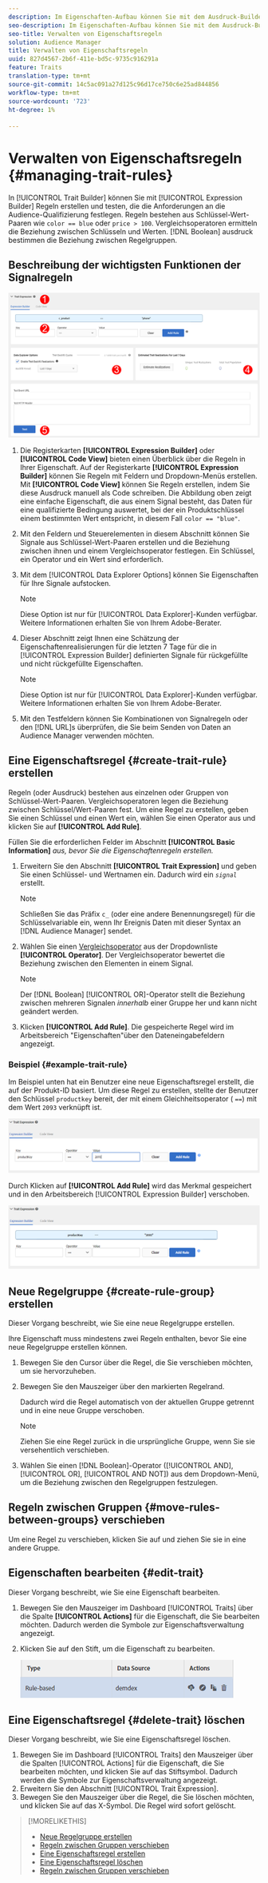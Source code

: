 ```yaml
---
description: Im Eigenschaften-Aufbau können Sie mit dem Ausdruck-Builder Regeln erstellen und testen, die die Anforderungen an die Audience-Qualifizierung festlegen. Regeln bestehen aus Schlüssel-Wert-Paaren wie "color == blue"oder "price > 100". Vergleichsoperatoren ermitteln die Beziehung zwischen Schlüsseln und Werten. Boolesche Ausdruck bestimmen die Beziehung zwischen Regelgruppen.
seo-description: Im Eigenschaften-Aufbau können Sie mit dem Ausdruck-Builder Regeln erstellen und testen, die die Anforderungen an die Audience-Qualifizierung festlegen. Regeln bestehen aus Schlüssel-Wert-Paaren wie "color == blue"oder "price > 100". Vergleichsoperatoren ermitteln die Beziehung zwischen Schlüsseln und Werten. Boolesche Ausdruck bestimmen die Beziehung zwischen Regelgruppen.
seo-title: Verwalten von Eigenschaftsregeln
solution: Audience Manager
title: Verwalten von Eigenschaftsregeln
uuid: 827d4567-2b6f-411e-bd5c-9735c916291a
feature: Traits
translation-type: tm+mt
source-git-commit: 14c5ac091a27d125c96d17ce750c6e25ad844856
workflow-type: tm+mt
source-wordcount: '723'
ht-degree: 1%

---
```



# Verwalten von Eigenschaftsregeln {#managing-trait-rules}

In [!UICONTROL Trait Builder] können Sie mit [!UICONTROL Expression Builder] Regeln erstellen und testen, die die Anforderungen an die Audience-Qualifizierung festlegen. Regeln bestehen aus Schlüssel-Wert-Paaren wie `color == blue` oder `price > 100`. Vergleichsoperatoren ermitteln die Beziehung zwischen Schlüsseln und Werten. [!DNL Boolean] ausdruck bestimmen die Beziehung zwischen Regelgruppen.

<!-- c_tb_rules.xml -->

## Beschreibung der wichtigsten Funktionen der Signalregeln

![](assets/manage-trait-rules.png)

1. Die Registerkarten **[!UICONTROL Expression Builder]** oder **[!UICONTROL Code View]** bieten einen Überblick über die Regeln in Ihrer Eigenschaft. Auf der Registerkarte **[!UICONTROL Expression Builder]** können Sie Regeln mit Feldern und Dropdown-Menüs erstellen. Mit **[!UICONTROL Code View]** können Sie Regeln erstellen, indem Sie diese Ausdruck manuell als Code schreiben. Die Abbildung oben zeigt eine einfache Eigenschaft, die aus einem Signal besteht, das Daten für eine qualifizierte Bedingung auswertet, bei der ein Produktschlüssel einem bestimmten Wert entspricht, in diesem Fall `color == "blue"`.

1. Mit den Feldern und Steuerelementen in diesem Abschnitt können Sie Signale aus Schlüssel-Wert-Paaren erstellen und die Beziehung zwischen ihnen und einem Vergleichsoperator festlegen. Ein Schlüssel, ein Operator und ein Wert sind erforderlich.
1. Mit dem [!UICONTROL Data Explorer Options] können Sie Eigenschaften für Ihre Signale aufstocken.

   >[!NOTE]
   >
   >Diese Option ist nur für [!UICONTROL Data Explorer]-Kunden verfügbar. Weitere Informationen erhalten Sie von Ihrem Adobe-Berater.

1. Dieser Abschnitt zeigt Ihnen eine Schätzung der Eigenschaftenrealisierungen für die letzten 7 Tage für die in [!UICONTROL Expression Builder] definierten Signale für rückgefüllte und nicht rückgefüllte Eigenschaften.

   >[!NOTE]
   >
   >Diese Option ist nur für [!UICONTROL Data Explorer]-Kunden verfügbar. Weitere Informationen erhalten Sie von Ihrem Adobe-Berater.

1. Mit den Testfeldern können Sie Kombinationen von Signalregeln oder den [!DNL URL]s überprüfen, die Sie beim Senden von Daten an Audience Manager verwenden möchten.

## Eine Eigenschaftsregel {#create-trait-rule} erstellen

Regeln (oder Ausdruck) bestehen aus einzelnen oder Gruppen von Schlüssel-Wert-Paaren. Vergleichsoperatoren legen die Beziehung zwischen Schlüssel/Wert-Paaren fest. Um eine Regel zu erstellen, geben Sie einen Schlüssel und einen Wert ein, wählen Sie einen Operator aus und klicken Sie auf **[!UICONTROL Add Rule]**.

<!-- t_tb_create_rules.xml -->

Füllen Sie die erforderlichen Felder im Abschnitt **[!UICONTROL Basic Information]** *aus, bevor Sie die Eigenschaftenregeln erstellen.*

1. Erweitern Sie den Abschnitt **[!UICONTROL Trait Expression]** und geben Sie einen Schlüssel- und Wertnamen ein. Dadurch wird ein *`signal`* erstellt.

   >[!NOTE]
   >
   >Schließen Sie das Präfix `c_` (oder eine andere Benennungsregel) für die Schlüsselvariable ein, wenn Ihr Ereignis Daten mit dieser Syntax an [!DNL Audience Manager] sendet.

1. Wählen Sie einen [Vergleichsoperator](../../features/traits/trait-comparison-operators.md) aus der Dropdownliste **[!UICONTROL Operator]**. Der Vergleichsoperator bewertet die Beziehung zwischen den Elementen in einem Signal.

   >[!NOTE]
   >
   >Der [!DNL Boolean] [!UICONTROL OR]-Operator stellt die Beziehung zwischen mehreren Signalen *innerhalb* einer Gruppe her und kann nicht geändert werden.

1. Klicken **[!UICONTROL Add Rule]**. Die gespeicherte Regel wird im Arbeitsbereich &quot;Eigenschaften&quot;über den Dateneingabefeldern angezeigt.

### Beispiel {#example-trait-rule}

Im Beispiel unten hat ein Benutzer eine neue Eigenschaftsregel erstellt, die auf der Produkt-ID basiert. Um diese Regel zu erstellen, stellte der Benutzer den Schlüssel `productkey` bereit, der mit einem Gleichheitsoperator ( `==`) mit dem Wert `2093` verknüpft ist.

![](assets/tb_sample_rule1.png)

Durch Klicken auf **[!UICONTROL Add Rule]** wird das Merkmal gespeichert und in den Arbeitsbereich [!UICONTROL Expression Builder] verschoben.

![](assets/tb_sample_rule2.png)

## Neue Regelgruppe {#create-rule-group} erstellen

Dieser Vorgang beschreibt, wie Sie eine neue Regelgruppe erstellen.

<!-- t_tb_new_rule_group.xml -->

Ihre Eigenschaft muss mindestens zwei Regeln enthalten, bevor Sie eine neue Regelgruppe erstellen können.

1. Bewegen Sie den Cursor über die Regel, die Sie verschieben möchten, um sie hervorzuheben.
1. Bewegen Sie den Mauszeiger über den markierten Regelrand.

   Dadurch wird die Regel automatisch von der aktuellen Gruppe getrennt und in eine neue Gruppe verschoben.

   >[!NOTE]
   >
   >Ziehen Sie eine Regel zurück in die ursprüngliche Gruppe, wenn Sie sie versehentlich verschieben.

1. Wählen Sie einen [!DNL Boolean]-Operator ([!UICONTROL AND], [!UICONTROL OR], [!UICONTROL AND NOT]) aus dem Dropdown-Menü, um die Beziehung zwischen den Regelgruppen festzulegen.

## Regeln zwischen Gruppen {#move-rules-between-groups} verschieben

Um eine Regel zu verschieben, klicken Sie auf und ziehen Sie sie in eine andere Gruppe.

## Eigenschaften bearbeiten {#edit-trait}

Dieser Vorgang beschreibt, wie Sie eine Eigenschaft bearbeiten.

<!-- t_tb_edit.xml -->

1. Bewegen Sie den Mauszeiger im Dashboard [!UICONTROL Traits] über die Spalte **[!UICONTROL Actions]** für die Eigenschaft, die Sie bearbeiten möchten. Dadurch werden die Symbole zur Eigenschaftsverwaltung angezeigt.
1. Klicken Sie auf den Stift, um die Eigenschaft zu bearbeiten.

   ![](assets/tb_edit_trait.png)

## Eine Eigenschaftsregel {#delete-trait} löschen

Dieser Vorgang beschreibt, wie Sie eine Eigenschaftsregel löschen.

<!-- t_tb_delete_rule.xml -->

1. Bewegen Sie im Dashboard [!UICONTROL Traits] den Mauszeiger über die Spalten [!UICONTROL Actions] für die Eigenschaft, die Sie bearbeiten möchten, und klicken Sie auf das Stiftsymbol. Dadurch werden die Symbole zur Eigenschaftsverwaltung angezeigt.
1. Erweitern Sie den Abschnitt [!UICONTROL Trait Expression].
1. Bewegen Sie den Mauszeiger über die Regel, die Sie löschen möchten, und klicken Sie auf das X-Symbol. Die Regel wird sofort gelöscht.

>[!MORELIKETHIS]
>
>* [Neue Regelgruppe erstellen](../../features/traits/manage-trait-rules.md#create-rule-group)
>* [Regeln zwischen Gruppen verschieben](../../features/traits/manage-trait-rules.md#move-rules-between-groups)
>* [Eine Eigenschaftsregel erstellen](../../features/traits/manage-trait-rules.md#create-trait-rule)
>* [Eine Eigenschaftsregel löschen](../../features/traits/manage-trait-rules.md#delete-trait)
>* [Regeln zwischen Gruppen verschieben](../../features/traits/manage-trait-rules.md#move-rules-between-groups)

